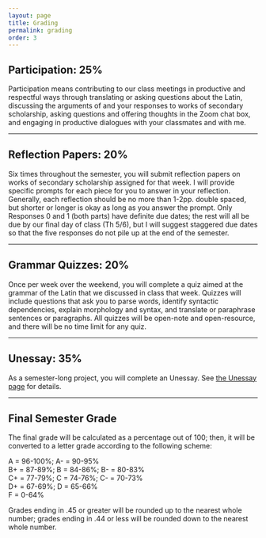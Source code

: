 ```yaml
---
layout: page
title: Grading
permalink: grading
order: 3
---
```


## Participation: 25%

Participation means contributing to our class meetings in productive and respectful ways through translating or asking questions about the Latin, discussing the arguments of and your responses to works of secondary scholarship, asking questions and offering thoughts in the Zoom chat box, and engaging in productive dialogues with your classmates and with me.

***

## Reflection Papers: 20%

Six times throughout the semester, you will submit reflection papers on works of secondary scholarship assigned for that week. I will provide specific prompts for each piece for you to answer in your reflection. Generally, each reflection should be no more than 1-2pp. double spaced, but shorter or longer is okay as long as you answer the prompt. Only Responses 0 and 1 (both parts) have definite due dates; the rest will all be due by our final day of class (Th 5/6), but I will suggest staggered due dates so that the five responses do not pile up at the end of the semester.

***

## Grammar Quizzes: 20%

Once per week over the weekend, you will complete a quiz aimed at the grammar of the Latin that we discussed in class that week. Quizzes will include questions that ask you to parse words, identify syntactic dependencies, explain morphology and syntax, and translate or paraphrase sentences or paragraphs. All quizzes will be open-note and open-resource, and there will be no time limit for any quiz.

***

## Unessay: 35%
As a semester-long project, you will complete an Unessay. See [the Unessay page](unessay) for details.

***

## Final Semester Grade

The final grade will be calculated as a percentage out of 100; then, it will be converted to a letter grade according to the following scheme:

A = 96-100%; A- = 90-95%  
B+ = 87-89%; B = 84-86%; B- = 80-83%  
C+ = 77-79%; C = 74-76%; C- = 70-73%  
D+ = 67-69%; D = 65-66%  
F = 0-64%

Grades ending in .45 or greater will be rounded up to the nearest whole number; grades ending in .44 or less will be rounded down to the nearest whole number.
